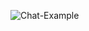 ![Chat-Example](https://github.com/kearns-cu/Safe_Title_Demo/assets/90280289/54a357bd-97f2-4492-bb53-9445dc91855d)

